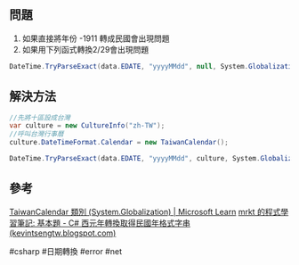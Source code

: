 ## 問題

1. 如果直接將年份 -1911 轉成民國會出現問題
2. 如果用下列函式轉換2/29會出現問題
```csharp
DateTime.TryParseExact(data.EDATE, "yyyyMMdd", null, System.Globalization.DateTimeStyles.None, out DateTime dtEdate)
```
## 解決方法
```csharp
//先將十區設成台灣
var culture = new CultureInfo("zh-TW");
//呼叫台灣行事曆
culture.DateTimeFormat.Calendar = new TaiwanCalendar();

DateTime.TryParseExact(data.EDATE, "yyyyMMdd", culture, System.Globalization.DateTimeStyles.None, out DateTime dtEdate)
```
## 參考
[TaiwanCalendar 類別 (System.Globalization) | Microsoft Learn](https://learn.microsoft.com/zh-tw/dotnet/api/system.globalization.taiwancalendar?view=net-8.0)
[mrkt 的程式學習筆記: 基本題 - C# 西元年轉換取得民國年格式字串 (kevintsengtw.blogspot.com)](https://kevintsengtw.blogspot.com/2014/06/c.html)

#csharp #日期轉換 #error #net 